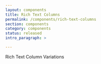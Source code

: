 ```yaml
---
layout: components
title: Rich Text Columns
permalink: /components/rich-text-columns
section: components
category: components
status: released
intro_paragraph: >

---
```


Rich Text Column Variations
